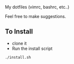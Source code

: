 My dotfiles (vimrc, bashrc, etc..)

Feel free to make suggestions.


## To Install

* clone it
* Run the install script

 ```
 ./install.sh
 ```
